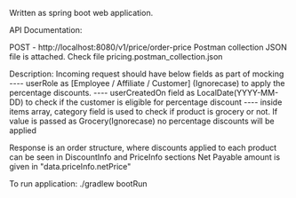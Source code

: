 Written as spring boot web application.

API Documentation:

POST - http://localhost:8080/v1/price/order-price
Postman collection JSON file is attached. Check file pricing.postman_collection.json

Description: 
Incoming request should have below fields as part of mocking
    ---- userRole as [Employee / Affiliate / Customer] (Ignorecase) to apply the percentage discounts.
    ---- userCreatedOn field as LocalDate(YYYY-MM-DD) to check if the customer is eligible for percentage discount
    ---- inside items array, category field is used to check if product is grocery or not. 
                    If value is passed as Grocery(Ignorecase) no percentage discounts will be applied

Response is an order structure, where discounts applied to each product can be seen in DiscountInfo and PriceInfo sections
Net Payable amount is given in "data.priceInfo.netPrice"


To run application:
    ./gradlew bootRun



